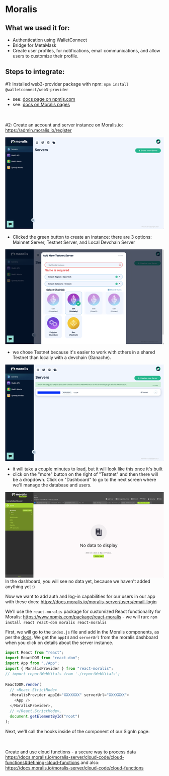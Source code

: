 # Moralis

## What we used it for:

- Authentication using WalletConnect
- Bridge for MetaMask
- Create user profiles, for notifications, email communications, and allow users to customize their profile.

## Steps to integrate:

#1: Installed web3-provider package with npm: `npm install @walletconnect/web3-provider`

- see: [docs page on npmjs.com](https://www.npmjs.com/package/@walletconnect/web3-provider)
- see: [docs on Moralis pages](https://docs.moralis.io/moralis-server/users/crypto-login)

<br></br>
#2: Create an account and server instance on Moralis.io: https://admin.moralis.io/register

![image 1](./screenshots/Moralis-dashboard-1.png)

- Clicked the green button to create an instance: there are 3 options: Mainnet Server, Testnet Server, and Local Devchain Server

![image 2](./screenshots/Moralis-dashboard-2.png)

- we chose Testnet because it's easier to work with others in a shared Testnet than locally with a devchain (Ganache).

![image 3](./screenshots/Moralis-dashboard-3.png)

- it will take a couple minutes to load, but it will look like this once it's built
- click on the "more" button on the right of "Testnet" and then there will be a dropdown. Click on "Dashboard" to go to the next screen where we'll manage the database and users.

![image 4](./screenshots/Moralis-dashboard-4.png)
In the dashboard, you will see no data yet, because we haven't added anything yet :)

Now we want to add auth and log-in capabilities for our users in our app with these docs: https://docs.moralis.io/moralis-server/users/email-login

We'll use the `react-moralis` package for customized React functionality for Moralis: https://www.npmjs.com/package/react-moralis - we will run: `npm install react react-dom moralis react-moralis`

First, we will go to the `index.js` file and add in the Moralis components, as per the [docs](https://www.npmjs.com/package/react-moralis). We get the `appId` and `serverUrl` from the moralis dashboard when you click on details about the server instance.

```js
import React from "react";
import ReactDOM from "react-dom";
import App from "./App";
import { MoralisProvider } from "react-moralis";
// import reportWebVitals from './reportWebVitals';

ReactDOM.render(
  // <React.StrictMode>
  <MoralisProvider appId="XXXXXXX" serverUrl="XXXXXXX">
    <App />
  </MoralisProvider>,
  // </React.StrictMode>,
  document.getElementById("root")
);
```

Next, we'll call the hooks inside of the component of our SignIn page:

<br></br>
Create and use cloud functions - a secure way to process data
https://docs.moralis.io/moralis-server/cloud-code/cloud-functions#defining-cloud-functions
and also:
https://docs.moralis.io/moralis-server/cloud-code/cloud-functions
